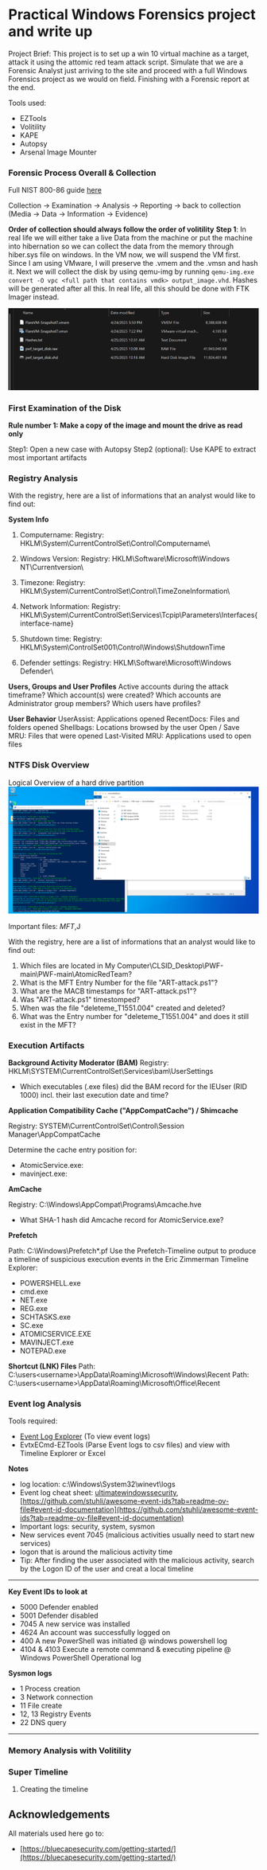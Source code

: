 # Practical Windows Forensics project and write up

Project Brief: This project is to set up a win 10 virtual machine as a target, attack it using the attomic red team attack script. Simulate that we are a Forensic Analyst just arriving to the site 
and proceed with a full Windows Forensics project as we would on field. Finishing with a Forensic report at the end.

Tools used:
- EZTools
- Volitility
- KAPE
- Autopsy
- Arsenal Image Mounter


### Forensic Process Overall & Collection
Full NIST 800-86 guide [here](https://nvlpubs.nist.gov/nistpubs/legacy/sp/nistspecialpublication800-86.pdf)

Collection -> Examination -> Analysis -> Reporting -> back to collection (Media -> Data -> Information -> Evidence)

**Order of collection should always follow the order of volitility**
**Step 1**: In real life we will either take a live Data from the machine or put the machine into hibernation so we can collect the data from the memory through hiber.sys file on windows.
In the VM now, we will suspend the VM first. Since I am using VMware, I will preserve the .vmem and the .vmsn and hash it. Next we will collect the disk by using qemu-img by running `qemu-img.exe convert -O vpc <full path that contains vmdk> output_image.vhd`. Hashes will be generated after all this. In real life, all this should be done with FTK Imager instead. 

![01](images/pwf_01.png)

### First Examination of the Disk
**Rule number 1: Make a copy of the image and mount the drive as read only**

Step1: Open a new case with Autopsy
Step2 (optional): Use KAPE to extract most important artifacts

### Registry Analysis

With the registry, here are a list of informations that an analyst would like to find out:

**System Info**
1. Computername: 
Registry: HKLM\System\CurrentControlSet\Control\Computername\

2. Windows Version: 
Registry: HKLM\Software\Microsoft\Windows NT\Currentversion\

3. Timezone:
Registry: HKLM\System\CurrentControlSet\Control\TimeZoneInformation\

5. Network Information: 
Registry: HKLM\System\CurrentControlSet\Services\Tcpip\Parameters\Interfaces\{interface-name}

6. Shutdown time: 
Registry: HKLM\System\ControlSet001\Control\Windows\ShutdownTime

7. Defender settings:
Registry: HKLM\Software\Microsoft\Windows Defender\

**Users, Groups and User Profiles**
Active accounts during the attack timeframe?
Which account(s) were created?
Which accounts are Administrator group members?
Which users have profiles?

**User Behavior**
UserAssist: 		Applications opened
RecentDocs: 		Files and folders opened
Shellbags:		Locations browsed by the user
Open / Save MRU:	Files that were opened
Last-Visited MRU: 	Applications used to open files

### NTFS Disk Overview

Logical Overview of a hard drive partition
![02](images/PWF_02.png)

Important files: $MFT,$J

With the registry, here are a list of informations that an analyst would like to find out:

1. Which files are located in My Computer\CLSID_Desktop\PWF-main\PWF-main\AtomicRedTeam?
2. What is the MFT Entry Number for the file "ART-attack.ps1"?
3. What are the MACB timestamps for "ART-attack.ps1"?
4. Was "ART-attack.ps1" timestomped?
5. When was the file "deleteme_T1551.004" created and deleted?
6. What was the Entry number for "deleteme_T1551.004" and does it still exist in the MFT?


### Execution Artifacts

**Background Activity Moderator (BAM)**
Registry: HKLM\SYSTEM\CurrentControlSet\Services\bam\UserSettings
- Which executables (.exe files) did the BAM record for the IEUser (RID 1000) incl. their last execution date and time? 

**Application Compatibility Cache ("AppCompatCache") / Shimcache**

Registry: SYSTEM\CurrentControlSet\Control\Session Manager\AppCompatCache

Determine the cache entry position for: 
-	AtomicService.exe: 
-	mavinject.exe: 

**AmCache**

Registry: C:\Windows\AppCompat\Programs\Amcache.hve
- What SHA-1 hash did Amcache record for AtomicService.exe?

**Prefetch**

Path: C:\Windows\Prefetch\*.pf
Use the Prefetch-Timeline output to produce a timeline of suspicious execution events in the Eric Zimmerman Timeline Explorer:

- POWERSHELL.exe
- cmd.exe
- NET.exe
- REG.exe
- SCHTASKS.exe
- SC.exe
- ATOMICSERVICE.EXE
- MAVINJECT.exe
- NOTEPAD.exe

**Shortcut (LNK) Files**
Path: C:\users\<username>\AppData\Roaming\Microsoft\Windows\Recent
Path: C:\users\<username>\AppData\Roaming\Microsoft\Office\Recent


### Event log Analysis

Tools required: 
- [Event Log Explorer](https://eventlogxp.com/) (To view event logs)
- EvtxECmd-EZTools (Parse Event logs to csv files) and view with Timeline Explorer or Excel

**Notes**
- log location: c:\Windows\System32\winevt\logs
- Event log cheat sheet: [ultimatewindowssecurity](https://www.ultimatewindowssecurity.com/securitylog/encyclopedia/default.aspx?i=j), [https://github.com/stuhli/awesome-event-ids?tab=readme-ov-file#event-id-documentation](https://github.com/stuhli/awesome-event-ids?tab=readme-ov-file#event-id-documentation)
- Important logs: security, system, sysmon
- New services event 7045 (malicious activities usually need to start new services)
- logon that is around the malicious activity time
- Tip: After finding the user associated with the malicious activity, search by the Logon ID of the user and creat a local timeline

---
**Key Event IDs to look at**
- 5000 Defender enabled
- 5001 Defender disabled
- 7045 A new service was installed
- 4624 An account was successfully logged on
- 400 A new PowerShell was initiated @ windows powershell log
- 4104 & 4103 Execute a remote command & executing pipeline @ Windows PowerShell Operational log

**Sysmon logs**
- 1 Process creation
- 3 Network connection
- 11 File create
- 12, 13 Registry Events
- 22 DNS query

---




### Memory Analysis with Volitility


### Super Timeline 

1. Creating the timeline


## Acknowledgements
 All materials used here go to:
 - [https://bluecapesecurity.com/getting-started/](https://bluecapesecurity.com/getting-started/)
